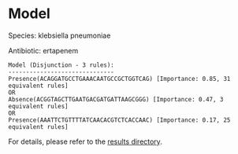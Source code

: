 
# Model

Species: klebsiella pneumoniae

Antibiotic: ertapenem

```
Model (Disjunction - 3 rules):
------------------------------
Presence(ACAGGATGCCTGAAACAATGCCGCTGGTCAG) [Importance: 0.85, 31 equivalent rules]
OR
Absence(ACGGTAGCTTGAATGACGATGATTAAGCGGG) [Importance: 0.47, 3 equivalent rules]
OR
Presence(AAATTCTGTTTTATCAACACGTCTCACCAAC) [Importance: 0.17, 25 equivalent rules]

```

For details, please refer to the [results directory](../../../../../results/scm_b/klebsiella+pneumoniae/ertapenem/repeat_3/).

